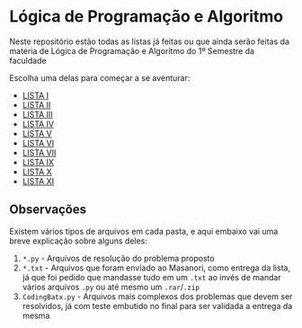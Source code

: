 # Lógica de Programação e Algoritmo
Neste repositório estão todas as listas já feitas ou que ainda serão feitas da matéria de Lógica de Programação e Algorítmo do 1º Semestre da faculdade

Escolha uma delas para começar a se aventurar:

- <a href="https://github.com/pedroansdev/Logica-de-Programacao-e-Algoritmo/tree/main/Lista%201%20-%20Python">LISTA I</a>
- <a href="https://github.com/pedroansdev/Logica-de-Programacao-e-Algoritmo/tree/main/Lista%202%20-%20Python">LISTA II</a>
- <a href="https://github.com/pedroansdev/Logica-de-Programacao-e-Algoritmo/tree/main/Lista%203%20-%20Python">LISTA III</a>
- <a href="https://github.com/pedroansdev/Logica-de-Programacao-e-Algoritmo/tree/main/Lista%204%20-%20Python">LISTA IV</a>
- <a href="https://github.com/pedroansdev/Logica-de-Programacao-e-Algoritmo/tree/main/Lista%205%20-%20Python">LISTA V</a>
- <a href="https://github.com/pedroansdev/Logica-de-Programacao-e-Algoritmo/tree/main/Lista%206%20-%20Python">LISTA VI</a>
- <a href="https://github.com/pedroansdev/Logica-de-Programacao-e-Algoritmo/tree/main/Lista%207%20-%20Python">LISTA VII</a>
- <a href="https://github.com/pedroansdev/Logica-de-Programacao-e-Algoritmo/tree/main/Lista%209%20-%20Python">LISTA IX</a>
- <a href="https://github.com/pedroansdev/Logica-de-Programacao-e-Algoritmo/tree/main/Lista%2010%20-%20Python">LISTA X<a>
- <a href="https://github.com/pedroansdev/Logica-de-Programacao-e-Algoritmo/tree/main/Lista%2011%20-%20Python">LISTA XI<a>

## Observações

Existem vários tipos de arquivos em cada pasta, e aqui embaixo vai uma breve explicação sobre alguns deles:

1. ```*.py``` - Arquivos de resolução do problema proposto
2. ```*.txt``` - Arquivos que foram enviado ao Masanori, como entrega da lista, já que foi pedido que mandasse tudo em um ```.txt``` ao invés de mandar vários arquivos ```.py``` ou até mesmo um ```.rar```/```.zip```
3. ```CodingBatx.py``` - Arquivos mais complexos dos problemas que devem ser resolvidos, já com teste embutido no final para ser validada a entrega da mesma
